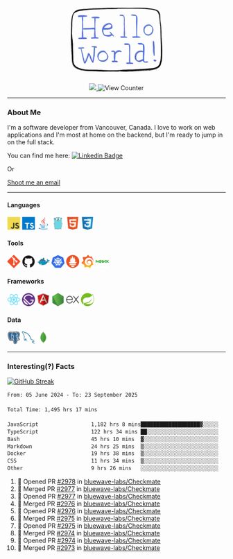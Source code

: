 <div align="center">
    <img src="./img/hello_world.webp" height="200px" width="">
    <div>
        <a href="https://www.linkedin.com/in/ajhollid">
            <img src="https://img.shields.io/badge/LinkedIn-blue"/>
        </a>
        <img src="https://komarev.com/ghpvc/?username=ajhollid&color=yellow" alt="View Counter">
    </div>
</div>

---

### About Me

I'm a software developer from Vancouver, Canada. I love to work on web applications and I'm most at home on the backend, but I'm ready to jump in on the full stack.

You can find me here: [![Linkedin Badge](https://img.shields.io/badge/-ajhollid-blue?style=flat&logo=Linkedin&logoColor=white)](https://www.linkedin.com/in/ajhollid)

Or

[Shoot me an email](mailto:ajhollid@gmail.com)

---

#### Languages

<div>
    <img src="./img/devicons/javascript-original.svg" width=30 height=30 alt="JavaScript">
    <img src="/img/devicons/typescript-original.svg" width=30 height=30 alt="TypeScript">
    <img src="./img/devicons/java-original.svg" width=30 height=30 alt="Java">
    <img src="./img/devicons/go-original.svg" width=30 height=30 alt="Golang">
    <img src="./img/devicons/html5-original.svg" width=30 height=30 alt="HTML 5">
    <img src="./img/devicons/css3-original.svg" width=30 height=30 alt="CSS 3">
</div>

#### Tools

<div>
    <img src="./img/devicons/git-original.svg" width=30 height=30 alt="Git">
    <img src="./img/devicons/github-original.svg" width=30 height=30 alt="Github">
    <img src="./img/devicons/docker-original.svg" width=30 
    height=30 alt="Docker">
    <img src="./img/devicons/kubernetes-original.svg" width=30 height=30 alt="K8">
    <img src="./img/devicons/prometheus-original.svg" width=30 height=30 alt="Prometheus">
    <img src="./img/devicons/grafana-original.svg" width=30 height=30 alt="Grafana">
    <img src="./img/devicons/nginx-original.svg" width=30 height=30 alt="Nginx">
</div>

#### Frameworks

<div>
    <img src="./img/devicons/react-original.svg" width=30 height=30 alt="React">
    <img src="./img/devicons/gatsby-original.svg" width=30 height=30 alt="Gatsby">
    <img src="./img/devicons/angularjs-original.svg" width=30 height=30 alt="AngularJS">
    <img src="./img/devicons/nodejs-original.svg" width=30 height=30 alt="NodeJS">
    <img src="./img/devicons/express-original.svg" width=30 height=30 alt="Express">
    <img src="./img/devicons/spring-original.svg" width=30 height=30 alt="Spring">
</div>

#### Data

<div>
    <img src="./img/devicons/postgresql-original.svg" width=30 height=30 alt="Postgresql">
    <img src="./img/devicons/mysql-original.svg" width=30 height=30 alt="Mysql">
    <img src="./img/devicons/mongodb-original.svg" width=30 height=30 alt="MongoDB">
</div>

---

### Interesting(?) Facts

[![GitHub Streak](http://github-readme-streak-stats.herokuapp.com?user=ajhollid)](https://git.io/streak-stats)

 <!--START_SECTION:waka-->

```txt
From: 05 June 2024 - To: 23 September 2025

Total Time: 1,495 hrs 17 mins

JavaScript                 1,182 hrs 8 mins███████████████████▓░░░░░   78.56 %
TypeScript                 122 hrs 34 mins ██░░░░░░░░░░░░░░░░░░░░░░░   08.15 %
Bash                       45 hrs 10 mins  ▓░░░░░░░░░░░░░░░░░░░░░░░░   03.00 %
Markdown                   24 hrs 25 mins  ▒░░░░░░░░░░░░░░░░░░░░░░░░   01.62 %
Docker                     19 hrs 38 mins  ▒░░░░░░░░░░░░░░░░░░░░░░░░   01.30 %
CSS                        11 hrs 34 mins  ▒░░░░░░░░░░░░░░░░░░░░░░░░   00.77 %
Other                      9 hrs 26 mins   ░░░░░░░░░░░░░░░░░░░░░░░░░   00.63 %
```

<!--END_SECTION:waka-->


<!--START_SECTION:activity-->
1. 💪 Opened PR [#2978](https://github.com/bluewave-labs/Checkmate/pull/2978) in [bluewave-labs/Checkmate](https://github.com/bluewave-labs/Checkmate)
2. 🎉 Merged PR [#2977](https://github.com/bluewave-labs/Checkmate/pull/2977) in [bluewave-labs/Checkmate](https://github.com/bluewave-labs/Checkmate)
3. 💪 Opened PR [#2977](https://github.com/bluewave-labs/Checkmate/pull/2977) in [bluewave-labs/Checkmate](https://github.com/bluewave-labs/Checkmate)
4. 🎉 Merged PR [#2976](https://github.com/bluewave-labs/Checkmate/pull/2976) in [bluewave-labs/Checkmate](https://github.com/bluewave-labs/Checkmate)
5. 💪 Opened PR [#2976](https://github.com/bluewave-labs/Checkmate/pull/2976) in [bluewave-labs/Checkmate](https://github.com/bluewave-labs/Checkmate)
6. 🎉 Merged PR [#2975](https://github.com/bluewave-labs/Checkmate/pull/2975) in [bluewave-labs/Checkmate](https://github.com/bluewave-labs/Checkmate)
7. 💪 Opened PR [#2975](https://github.com/bluewave-labs/Checkmate/pull/2975) in [bluewave-labs/Checkmate](https://github.com/bluewave-labs/Checkmate)
8. 🎉 Merged PR [#2974](https://github.com/bluewave-labs/Checkmate/pull/2974) in [bluewave-labs/Checkmate](https://github.com/bluewave-labs/Checkmate)
9. 💪 Opened PR [#2974](https://github.com/bluewave-labs/Checkmate/pull/2974) in [bluewave-labs/Checkmate](https://github.com/bluewave-labs/Checkmate)
10. 🎉 Merged PR [#2973](https://github.com/bluewave-labs/Checkmate/pull/2973) in [bluewave-labs/Checkmate](https://github.com/bluewave-labs/Checkmate)
<!--END_SECTION:activity-->
